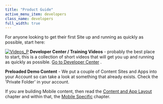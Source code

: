 ```yaml
---
title: "Product Guide"
active_menu_item: developers
class_name: developers
full_width: true
---
```



For anyone looking to get their first Site up and running as quickly as possible, start here:

[![Videos\_P](/img/docs/videos_p.png)](http://www.applicationcraft.com/learning-center) **Developer Center / Training Videos** - probably the best place to start, this is a collection of short videos that will get you up and running as quickly as possible. [Go to Developer Center](http://www.applicationcraft.com/mobile-application/developer-center) .

**Preloaded Demo Content** - We put a couple of Content Sites and Apps into your Account so can take a look at something that already exists. Check the 'Private Folder' in your account.

If you are building Mobile content, then read the [Content and App Layout](content-and-app-layout/) chapter and within that, the [Mobile Specific](mobile-apps-sites/) chapter.

